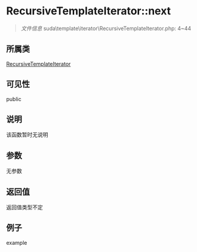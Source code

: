 # RecursiveTemplateIterator::next

> *文件信息* suda\template\iterator\RecursiveTemplateIterator.php: 4~44
## 所属类 

[RecursiveTemplateIterator](../RecursiveTemplateIterator.md)

## 可见性

  public  
## 说明

该函数暂时无说明

## 参数

无参数

## 返回值
返回值类型不定

## 例子

example